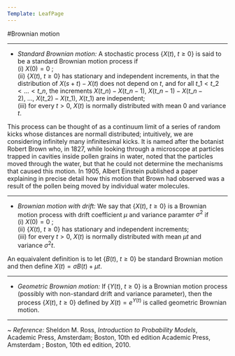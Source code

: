 ```yaml
---
Template: LeafPage
---
```


#Brownian motion
 
---

 - *Standard Brownian motion:* A stochastic process $\lbrace X(t), ~ t \geqslant 0 \rbrace$ is said to be a standard Brownian motion process if  
 (i) $X(0) = 0$ ;  
 (ii) $\lbrace X(t), ~ t \geqslant 0 \rbrace$ has stationary and independent increments, in that the distribution of $X(s+t) - X(t)$ does not depend on $t$, and for all $t\_1 < t\_2 < ... < t\_n$, the increments $X(t\_n) - X(t\_{n-1}), ~ X(t\_{n-1}) - X(t\_{n-2}), ~ ...,  ~X(t\_2) - X(t\_1), ~ X(t\_1)$ are independent;  
 (iii) for every $t > 0$, $X(t)$ is normally distributed with mean $0$ and variance $t$.

This process can be thought of as a continuum limit of a series of random kicks whose distances are normall distributed; intuitively, we are considering infinitely many infinitesimal kicks. It is named after the botanist Robert Brown who, in 1827, while looking through a microscope at particles trapped in cavities inside pollen grains in water, noted that the particles moved through the water, but that he could not determine the mechanisms that caused this motion. In 1905, Albert Einstein published a paper explaining in precise detail how this motion that Brown had observed was a result of the pollen being moved by individual water molecules.

---

 - *Brownian motion with drift:* We say that $\lbrace X(t), ~ t \geqslant 0 \rbrace$ is a Brownian motion process with drift coefficient $\mu$ and variance paramter $\sigma^2$ if  
 (i) $X(0) = 0$ ;  
 (ii) $\lbrace X(t), ~ t \geqslant 0 \rbrace$ has stationary and independent increments;  
 (iii) for every $t > 0$, $X(t)$ is normally distributed with mean $\mu t$ and variance $\sigma^2 t$.

An equaivalent definition is to let $\lbrace B(t), ~ t \geqslant 0 \rbrace$ be standard Brownian motion and then define $X(t) = \sigma B(t) + \mu t$.

---

 - *Geometric Brownian motion:* If $\lbrace Y(t), ~ t \geqslant 0 \rbrace$ is a Brownian motion process (possibly with non-standard drift and variance parameter), then the process $\lbrace X(t), ~ t \geqslant 0 \rbrace$ defined by $X(t) = e^{Y(t)}$ is called geometric Brownian motion.

---

 ~ *Reference:* Sheldon M. Ross, *Introduction to Probability Models*, Academic Press, Amsterdam; Boston, 10th ed edition
 Academic Press, Amsterdam ; Boston, 10th ed edition, 2010.
